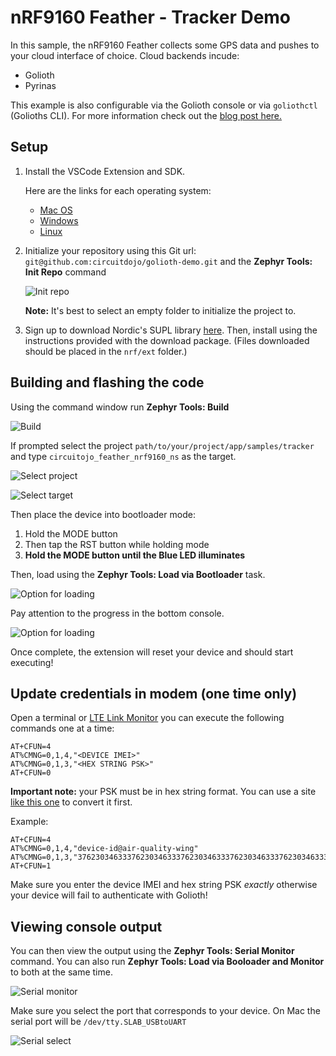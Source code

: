 # nRF9160 Feather - Tracker Demo

In this sample, the nRF9160 Feather collects some GPS data and pushes to your cloud interface of choice. Cloud backends incude:

* Golioth
* Pyrinas

This example is also configurable via the Golioth console or via `goliothctl` (Golioths CLI). For more information check out the [blog post here.](https://www.jaredwolff.com/nrf9160-feather-on-golioth/)

## Setup

1. Install the VSCode Extension and SDK.

   Here are the links for each operating system:

   - [Mac OS](https://docs.jaredwolff.com/nrf9160-sdk-setup-mac.html)
   - [Windows](https://docs.jaredwolff.com/nrf9160-sdk-setup-windows.html)
   - [Linux](https://docs.jaredwolff.com/nrf9160-sdk-setup-linux.html)

2. Initialize your repository using this Git url: `git@github.com:circuitdojo/golioth-demo.git` and the **Zephyr Tools: Init Repo** command

	![Init repo](../../img/init-repo.png)

	**Note:** It's best to select an empty folder to initialize the project to.

2. Sign up to download Nordic's SUPL library [here](https://response.nordicsemi.com/suplc-license-signup). Then, install using the instructions provided with the download package. (Files downloaded should be placed in the  `nrf/ext` folder.)

## Building and flashing the code

Using the command window run **Zephyr Tools: Build**

![Build](../../img/build.png)

If prompted select the project `path/to/your/project/app/samples/tracker` and type `circuitojo_feather_nrf9160_ns` as the target.

![Select project](../../img/select-project.png)

![Select target](../../img/select-target.png)

Then place the device into bootloader mode:
   1. Hold the MODE button
   2. Then tap the RST button while holding mode
   3. **Hold the MODE button until the Blue LED illuminates**

Then, load using the **Zephyr Tools: Load via Bootloader** task.

![Option for loading](../../img/load-via-newtmgr.png)

Pay attention to the progress in the bottom console.

![Option for loading](../../img/load-via-newtmgr-progress.png)

Once complete, the extension will reset your device and should start executing!

## Update credentials in modem (one time only)

Open a terminal or [LTE Link Monitor](https://infocenter.nordicsemi.com/index.jsp?topic=%2Fug_link_monitor%2FUG%2Flink_monitor%2Flm_intro.html) you can execute the following commands one at a time:

```
AT+CFUN=4
AT%CMNG=0,1,4,"<DEVICE IMEI>"
AT%CMNG=0,1,3,"<HEX STRING PSK>"
AT+CFUN=0
```

**Important note:** your PSK must be in hex string format. You can use a site [like this one](https://www.rapidtables.com/convert/number/ascii-to-hex.html) to convert it first.

Example:

```
AT+CFUN=4
AT%CMNG=0,1,4,"device-id@air-quality-wing"
AT%CMNG=0,1,3,"376230346333762303463337623034633376230346333762303463337623034633"
AT+CFUN=1
```

Make sure you enter the device IMEI and hex string PSK *exactly* otherwise your device will fail to authenticate with Golioth!

## Viewing console output

You can then view the output using the **Zephyr Tools: Serial Monitor** command. You can also run **Zephyr Tools: Load via Booloader and Monitor** to both at the same time.

![Serial monitor](../../img/serial-monitor.png)

Make sure you select the port that corresponds to your device. On Mac the serial port will be `/dev/tty.SLAB_USBtoUART`

![Serial select](../../img/serial-select.png)

